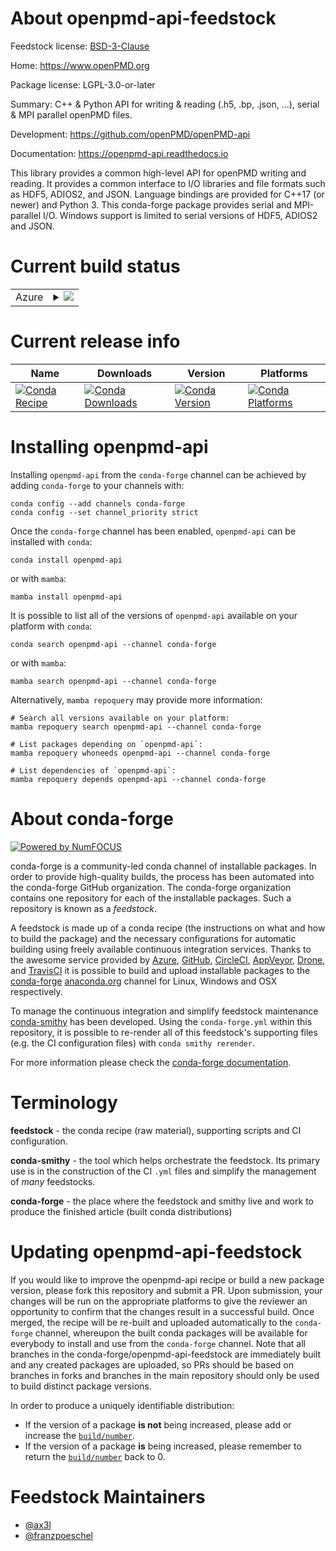 About openpmd-api-feedstock
===========================

Feedstock license: [BSD-3-Clause](https://github.com/conda-forge/openpmd-api-feedstock/blob/main/LICENSE.txt)

Home: https://www.openPMD.org

Package license: LGPL-3.0-or-later

Summary: C++ & Python API for writing & reading (.h5, .bp, .json, ...), serial & MPI parallel openPMD files.

Development: https://github.com/openPMD/openPMD-api

Documentation: https://openpmd-api.readthedocs.io

This library provides a common high-level API for openPMD writing and
reading. It provides a common interface to I/O libraries and file formats
such as HDF5, ADIOS2, and JSON.
Language bindings are provided for C++17 (or newer) and Python 3.
This conda-forge package provides serial and MPI-parallel I/O. Windows
support is limited to serial versions of HDF5, ADIOS2 and JSON.


Current build status
====================


<table>
    
  <tr>
    <td>Azure</td>
    <td>
      <details>
        <summary>
          <a href="https://dev.azure.com/conda-forge/feedstock-builds/_build/latest?definitionId=722&branchName=main">
            <img src="https://dev.azure.com/conda-forge/feedstock-builds/_apis/build/status/openpmd-api-feedstock?branchName=main">
          </a>
        </summary>
        <table>
          <thead><tr><th>Variant</th><th>Status</th></tr></thead>
          <tbody><tr>
              <td>linux_64_mpimpichnumpy2.0python3.10.____cpython</td>
              <td>
                <a href="https://dev.azure.com/conda-forge/feedstock-builds/_build/latest?definitionId=722&branchName=main">
                  <img src="https://dev.azure.com/conda-forge/feedstock-builds/_apis/build/status/openpmd-api-feedstock?branchName=main&jobName=linux&configuration=linux%20linux_64_mpimpichnumpy2.0python3.10.____cpython" alt="variant">
                </a>
              </td>
            </tr><tr>
              <td>linux_64_mpimpichnumpy2.0python3.11.____cpython</td>
              <td>
                <a href="https://dev.azure.com/conda-forge/feedstock-builds/_build/latest?definitionId=722&branchName=main">
                  <img src="https://dev.azure.com/conda-forge/feedstock-builds/_apis/build/status/openpmd-api-feedstock?branchName=main&jobName=linux&configuration=linux%20linux_64_mpimpichnumpy2.0python3.11.____cpython" alt="variant">
                </a>
              </td>
            </tr><tr>
              <td>linux_64_mpimpichnumpy2.0python3.12.____cpython</td>
              <td>
                <a href="https://dev.azure.com/conda-forge/feedstock-builds/_build/latest?definitionId=722&branchName=main">
                  <img src="https://dev.azure.com/conda-forge/feedstock-builds/_apis/build/status/openpmd-api-feedstock?branchName=main&jobName=linux&configuration=linux%20linux_64_mpimpichnumpy2.0python3.12.____cpython" alt="variant">
                </a>
              </td>
            </tr><tr>
              <td>linux_64_mpimpichnumpy2.0python3.9.____cpython</td>
              <td>
                <a href="https://dev.azure.com/conda-forge/feedstock-builds/_build/latest?definitionId=722&branchName=main">
                  <img src="https://dev.azure.com/conda-forge/feedstock-builds/_apis/build/status/openpmd-api-feedstock?branchName=main&jobName=linux&configuration=linux%20linux_64_mpimpichnumpy2.0python3.9.____cpython" alt="variant">
                </a>
              </td>
            </tr><tr>
              <td>linux_64_mpimpichnumpy2python3.13.____cp313</td>
              <td>
                <a href="https://dev.azure.com/conda-forge/feedstock-builds/_build/latest?definitionId=722&branchName=main">
                  <img src="https://dev.azure.com/conda-forge/feedstock-builds/_apis/build/status/openpmd-api-feedstock?branchName=main&jobName=linux&configuration=linux%20linux_64_mpimpichnumpy2python3.13.____cp313" alt="variant">
                </a>
              </td>
            </tr><tr>
              <td>linux_64_mpinompinumpy2.0python3.10.____cpython</td>
              <td>
                <a href="https://dev.azure.com/conda-forge/feedstock-builds/_build/latest?definitionId=722&branchName=main">
                  <img src="https://dev.azure.com/conda-forge/feedstock-builds/_apis/build/status/openpmd-api-feedstock?branchName=main&jobName=linux&configuration=linux%20linux_64_mpinompinumpy2.0python3.10.____cpython" alt="variant">
                </a>
              </td>
            </tr><tr>
              <td>linux_64_mpinompinumpy2.0python3.11.____cpython</td>
              <td>
                <a href="https://dev.azure.com/conda-forge/feedstock-builds/_build/latest?definitionId=722&branchName=main">
                  <img src="https://dev.azure.com/conda-forge/feedstock-builds/_apis/build/status/openpmd-api-feedstock?branchName=main&jobName=linux&configuration=linux%20linux_64_mpinompinumpy2.0python3.11.____cpython" alt="variant">
                </a>
              </td>
            </tr><tr>
              <td>linux_64_mpinompinumpy2.0python3.12.____cpython</td>
              <td>
                <a href="https://dev.azure.com/conda-forge/feedstock-builds/_build/latest?definitionId=722&branchName=main">
                  <img src="https://dev.azure.com/conda-forge/feedstock-builds/_apis/build/status/openpmd-api-feedstock?branchName=main&jobName=linux&configuration=linux%20linux_64_mpinompinumpy2.0python3.12.____cpython" alt="variant">
                </a>
              </td>
            </tr><tr>
              <td>linux_64_mpinompinumpy2.0python3.9.____cpython</td>
              <td>
                <a href="https://dev.azure.com/conda-forge/feedstock-builds/_build/latest?definitionId=722&branchName=main">
                  <img src="https://dev.azure.com/conda-forge/feedstock-builds/_apis/build/status/openpmd-api-feedstock?branchName=main&jobName=linux&configuration=linux%20linux_64_mpinompinumpy2.0python3.9.____cpython" alt="variant">
                </a>
              </td>
            </tr><tr>
              <td>linux_64_mpinompinumpy2python3.13.____cp313</td>
              <td>
                <a href="https://dev.azure.com/conda-forge/feedstock-builds/_build/latest?definitionId=722&branchName=main">
                  <img src="https://dev.azure.com/conda-forge/feedstock-builds/_apis/build/status/openpmd-api-feedstock?branchName=main&jobName=linux&configuration=linux%20linux_64_mpinompinumpy2python3.13.____cp313" alt="variant">
                </a>
              </td>
            </tr><tr>
              <td>linux_64_mpiopenmpinumpy2.0python3.10.____cpython</td>
              <td>
                <a href="https://dev.azure.com/conda-forge/feedstock-builds/_build/latest?definitionId=722&branchName=main">
                  <img src="https://dev.azure.com/conda-forge/feedstock-builds/_apis/build/status/openpmd-api-feedstock?branchName=main&jobName=linux&configuration=linux%20linux_64_mpiopenmpinumpy2.0python3.10.____cpython" alt="variant">
                </a>
              </td>
            </tr><tr>
              <td>linux_64_mpiopenmpinumpy2.0python3.11.____cpython</td>
              <td>
                <a href="https://dev.azure.com/conda-forge/feedstock-builds/_build/latest?definitionId=722&branchName=main">
                  <img src="https://dev.azure.com/conda-forge/feedstock-builds/_apis/build/status/openpmd-api-feedstock?branchName=main&jobName=linux&configuration=linux%20linux_64_mpiopenmpinumpy2.0python3.11.____cpython" alt="variant">
                </a>
              </td>
            </tr><tr>
              <td>linux_64_mpiopenmpinumpy2.0python3.12.____cpython</td>
              <td>
                <a href="https://dev.azure.com/conda-forge/feedstock-builds/_build/latest?definitionId=722&branchName=main">
                  <img src="https://dev.azure.com/conda-forge/feedstock-builds/_apis/build/status/openpmd-api-feedstock?branchName=main&jobName=linux&configuration=linux%20linux_64_mpiopenmpinumpy2.0python3.12.____cpython" alt="variant">
                </a>
              </td>
            </tr><tr>
              <td>linux_64_mpiopenmpinumpy2.0python3.9.____cpython</td>
              <td>
                <a href="https://dev.azure.com/conda-forge/feedstock-builds/_build/latest?definitionId=722&branchName=main">
                  <img src="https://dev.azure.com/conda-forge/feedstock-builds/_apis/build/status/openpmd-api-feedstock?branchName=main&jobName=linux&configuration=linux%20linux_64_mpiopenmpinumpy2.0python3.9.____cpython" alt="variant">
                </a>
              </td>
            </tr><tr>
              <td>linux_64_mpiopenmpinumpy2python3.13.____cp313</td>
              <td>
                <a href="https://dev.azure.com/conda-forge/feedstock-builds/_build/latest?definitionId=722&branchName=main">
                  <img src="https://dev.azure.com/conda-forge/feedstock-builds/_apis/build/status/openpmd-api-feedstock?branchName=main&jobName=linux&configuration=linux%20linux_64_mpiopenmpinumpy2python3.13.____cp313" alt="variant">
                </a>
              </td>
            </tr><tr>
              <td>linux_aarch64_mpimpichnumpy2.0python3.10.____cpython</td>
              <td>
                <a href="https://dev.azure.com/conda-forge/feedstock-builds/_build/latest?definitionId=722&branchName=main">
                  <img src="https://dev.azure.com/conda-forge/feedstock-builds/_apis/build/status/openpmd-api-feedstock?branchName=main&jobName=linux&configuration=linux%20linux_aarch64_mpimpichnumpy2.0python3.10.____cpython" alt="variant">
                </a>
              </td>
            </tr><tr>
              <td>linux_aarch64_mpimpichnumpy2.0python3.11.____cpython</td>
              <td>
                <a href="https://dev.azure.com/conda-forge/feedstock-builds/_build/latest?definitionId=722&branchName=main">
                  <img src="https://dev.azure.com/conda-forge/feedstock-builds/_apis/build/status/openpmd-api-feedstock?branchName=main&jobName=linux&configuration=linux%20linux_aarch64_mpimpichnumpy2.0python3.11.____cpython" alt="variant">
                </a>
              </td>
            </tr><tr>
              <td>linux_aarch64_mpimpichnumpy2.0python3.12.____cpython</td>
              <td>
                <a href="https://dev.azure.com/conda-forge/feedstock-builds/_build/latest?definitionId=722&branchName=main">
                  <img src="https://dev.azure.com/conda-forge/feedstock-builds/_apis/build/status/openpmd-api-feedstock?branchName=main&jobName=linux&configuration=linux%20linux_aarch64_mpimpichnumpy2.0python3.12.____cpython" alt="variant">
                </a>
              </td>
            </tr><tr>
              <td>linux_aarch64_mpimpichnumpy2.0python3.9.____cpython</td>
              <td>
                <a href="https://dev.azure.com/conda-forge/feedstock-builds/_build/latest?definitionId=722&branchName=main">
                  <img src="https://dev.azure.com/conda-forge/feedstock-builds/_apis/build/status/openpmd-api-feedstock?branchName=main&jobName=linux&configuration=linux%20linux_aarch64_mpimpichnumpy2.0python3.9.____cpython" alt="variant">
                </a>
              </td>
            </tr><tr>
              <td>linux_aarch64_mpimpichnumpy2python3.13.____cp313</td>
              <td>
                <a href="https://dev.azure.com/conda-forge/feedstock-builds/_build/latest?definitionId=722&branchName=main">
                  <img src="https://dev.azure.com/conda-forge/feedstock-builds/_apis/build/status/openpmd-api-feedstock?branchName=main&jobName=linux&configuration=linux%20linux_aarch64_mpimpichnumpy2python3.13.____cp313" alt="variant">
                </a>
              </td>
            </tr><tr>
              <td>linux_aarch64_mpinompinumpy2.0python3.10.____cpython</td>
              <td>
                <a href="https://dev.azure.com/conda-forge/feedstock-builds/_build/latest?definitionId=722&branchName=main">
                  <img src="https://dev.azure.com/conda-forge/feedstock-builds/_apis/build/status/openpmd-api-feedstock?branchName=main&jobName=linux&configuration=linux%20linux_aarch64_mpinompinumpy2.0python3.10.____cpython" alt="variant">
                </a>
              </td>
            </tr><tr>
              <td>linux_aarch64_mpinompinumpy2.0python3.11.____cpython</td>
              <td>
                <a href="https://dev.azure.com/conda-forge/feedstock-builds/_build/latest?definitionId=722&branchName=main">
                  <img src="https://dev.azure.com/conda-forge/feedstock-builds/_apis/build/status/openpmd-api-feedstock?branchName=main&jobName=linux&configuration=linux%20linux_aarch64_mpinompinumpy2.0python3.11.____cpython" alt="variant">
                </a>
              </td>
            </tr><tr>
              <td>linux_aarch64_mpinompinumpy2.0python3.12.____cpython</td>
              <td>
                <a href="https://dev.azure.com/conda-forge/feedstock-builds/_build/latest?definitionId=722&branchName=main">
                  <img src="https://dev.azure.com/conda-forge/feedstock-builds/_apis/build/status/openpmd-api-feedstock?branchName=main&jobName=linux&configuration=linux%20linux_aarch64_mpinompinumpy2.0python3.12.____cpython" alt="variant">
                </a>
              </td>
            </tr><tr>
              <td>linux_aarch64_mpinompinumpy2.0python3.9.____cpython</td>
              <td>
                <a href="https://dev.azure.com/conda-forge/feedstock-builds/_build/latest?definitionId=722&branchName=main">
                  <img src="https://dev.azure.com/conda-forge/feedstock-builds/_apis/build/status/openpmd-api-feedstock?branchName=main&jobName=linux&configuration=linux%20linux_aarch64_mpinompinumpy2.0python3.9.____cpython" alt="variant">
                </a>
              </td>
            </tr><tr>
              <td>linux_aarch64_mpinompinumpy2python3.13.____cp313</td>
              <td>
                <a href="https://dev.azure.com/conda-forge/feedstock-builds/_build/latest?definitionId=722&branchName=main">
                  <img src="https://dev.azure.com/conda-forge/feedstock-builds/_apis/build/status/openpmd-api-feedstock?branchName=main&jobName=linux&configuration=linux%20linux_aarch64_mpinompinumpy2python3.13.____cp313" alt="variant">
                </a>
              </td>
            </tr><tr>
              <td>linux_aarch64_mpiopenmpinumpy2.0python3.10.____cpython</td>
              <td>
                <a href="https://dev.azure.com/conda-forge/feedstock-builds/_build/latest?definitionId=722&branchName=main">
                  <img src="https://dev.azure.com/conda-forge/feedstock-builds/_apis/build/status/openpmd-api-feedstock?branchName=main&jobName=linux&configuration=linux%20linux_aarch64_mpiopenmpinumpy2.0python3.10.____cpython" alt="variant">
                </a>
              </td>
            </tr><tr>
              <td>linux_aarch64_mpiopenmpinumpy2.0python3.11.____cpython</td>
              <td>
                <a href="https://dev.azure.com/conda-forge/feedstock-builds/_build/latest?definitionId=722&branchName=main">
                  <img src="https://dev.azure.com/conda-forge/feedstock-builds/_apis/build/status/openpmd-api-feedstock?branchName=main&jobName=linux&configuration=linux%20linux_aarch64_mpiopenmpinumpy2.0python3.11.____cpython" alt="variant">
                </a>
              </td>
            </tr><tr>
              <td>linux_aarch64_mpiopenmpinumpy2.0python3.12.____cpython</td>
              <td>
                <a href="https://dev.azure.com/conda-forge/feedstock-builds/_build/latest?definitionId=722&branchName=main">
                  <img src="https://dev.azure.com/conda-forge/feedstock-builds/_apis/build/status/openpmd-api-feedstock?branchName=main&jobName=linux&configuration=linux%20linux_aarch64_mpiopenmpinumpy2.0python3.12.____cpython" alt="variant">
                </a>
              </td>
            </tr><tr>
              <td>linux_aarch64_mpiopenmpinumpy2.0python3.9.____cpython</td>
              <td>
                <a href="https://dev.azure.com/conda-forge/feedstock-builds/_build/latest?definitionId=722&branchName=main">
                  <img src="https://dev.azure.com/conda-forge/feedstock-builds/_apis/build/status/openpmd-api-feedstock?branchName=main&jobName=linux&configuration=linux%20linux_aarch64_mpiopenmpinumpy2.0python3.9.____cpython" alt="variant">
                </a>
              </td>
            </tr><tr>
              <td>linux_aarch64_mpiopenmpinumpy2python3.13.____cp313</td>
              <td>
                <a href="https://dev.azure.com/conda-forge/feedstock-builds/_build/latest?definitionId=722&branchName=main">
                  <img src="https://dev.azure.com/conda-forge/feedstock-builds/_apis/build/status/openpmd-api-feedstock?branchName=main&jobName=linux&configuration=linux%20linux_aarch64_mpiopenmpinumpy2python3.13.____cp313" alt="variant">
                </a>
              </td>
            </tr><tr>
              <td>linux_ppc64le_mpimpichnumpy2.0python3.10.____cpython</td>
              <td>
                <a href="https://dev.azure.com/conda-forge/feedstock-builds/_build/latest?definitionId=722&branchName=main">
                  <img src="https://dev.azure.com/conda-forge/feedstock-builds/_apis/build/status/openpmd-api-feedstock?branchName=main&jobName=linux&configuration=linux%20linux_ppc64le_mpimpichnumpy2.0python3.10.____cpython" alt="variant">
                </a>
              </td>
            </tr><tr>
              <td>linux_ppc64le_mpimpichnumpy2.0python3.11.____cpython</td>
              <td>
                <a href="https://dev.azure.com/conda-forge/feedstock-builds/_build/latest?definitionId=722&branchName=main">
                  <img src="https://dev.azure.com/conda-forge/feedstock-builds/_apis/build/status/openpmd-api-feedstock?branchName=main&jobName=linux&configuration=linux%20linux_ppc64le_mpimpichnumpy2.0python3.11.____cpython" alt="variant">
                </a>
              </td>
            </tr><tr>
              <td>linux_ppc64le_mpimpichnumpy2.0python3.12.____cpython</td>
              <td>
                <a href="https://dev.azure.com/conda-forge/feedstock-builds/_build/latest?definitionId=722&branchName=main">
                  <img src="https://dev.azure.com/conda-forge/feedstock-builds/_apis/build/status/openpmd-api-feedstock?branchName=main&jobName=linux&configuration=linux%20linux_ppc64le_mpimpichnumpy2.0python3.12.____cpython" alt="variant">
                </a>
              </td>
            </tr><tr>
              <td>linux_ppc64le_mpimpichnumpy2.0python3.9.____cpython</td>
              <td>
                <a href="https://dev.azure.com/conda-forge/feedstock-builds/_build/latest?definitionId=722&branchName=main">
                  <img src="https://dev.azure.com/conda-forge/feedstock-builds/_apis/build/status/openpmd-api-feedstock?branchName=main&jobName=linux&configuration=linux%20linux_ppc64le_mpimpichnumpy2.0python3.9.____cpython" alt="variant">
                </a>
              </td>
            </tr><tr>
              <td>linux_ppc64le_mpimpichnumpy2python3.13.____cp313</td>
              <td>
                <a href="https://dev.azure.com/conda-forge/feedstock-builds/_build/latest?definitionId=722&branchName=main">
                  <img src="https://dev.azure.com/conda-forge/feedstock-builds/_apis/build/status/openpmd-api-feedstock?branchName=main&jobName=linux&configuration=linux%20linux_ppc64le_mpimpichnumpy2python3.13.____cp313" alt="variant">
                </a>
              </td>
            </tr><tr>
              <td>linux_ppc64le_mpinompinumpy2.0python3.10.____cpython</td>
              <td>
                <a href="https://dev.azure.com/conda-forge/feedstock-builds/_build/latest?definitionId=722&branchName=main">
                  <img src="https://dev.azure.com/conda-forge/feedstock-builds/_apis/build/status/openpmd-api-feedstock?branchName=main&jobName=linux&configuration=linux%20linux_ppc64le_mpinompinumpy2.0python3.10.____cpython" alt="variant">
                </a>
              </td>
            </tr><tr>
              <td>linux_ppc64le_mpinompinumpy2.0python3.11.____cpython</td>
              <td>
                <a href="https://dev.azure.com/conda-forge/feedstock-builds/_build/latest?definitionId=722&branchName=main">
                  <img src="https://dev.azure.com/conda-forge/feedstock-builds/_apis/build/status/openpmd-api-feedstock?branchName=main&jobName=linux&configuration=linux%20linux_ppc64le_mpinompinumpy2.0python3.11.____cpython" alt="variant">
                </a>
              </td>
            </tr><tr>
              <td>linux_ppc64le_mpinompinumpy2.0python3.12.____cpython</td>
              <td>
                <a href="https://dev.azure.com/conda-forge/feedstock-builds/_build/latest?definitionId=722&branchName=main">
                  <img src="https://dev.azure.com/conda-forge/feedstock-builds/_apis/build/status/openpmd-api-feedstock?branchName=main&jobName=linux&configuration=linux%20linux_ppc64le_mpinompinumpy2.0python3.12.____cpython" alt="variant">
                </a>
              </td>
            </tr><tr>
              <td>linux_ppc64le_mpinompinumpy2.0python3.9.____cpython</td>
              <td>
                <a href="https://dev.azure.com/conda-forge/feedstock-builds/_build/latest?definitionId=722&branchName=main">
                  <img src="https://dev.azure.com/conda-forge/feedstock-builds/_apis/build/status/openpmd-api-feedstock?branchName=main&jobName=linux&configuration=linux%20linux_ppc64le_mpinompinumpy2.0python3.9.____cpython" alt="variant">
                </a>
              </td>
            </tr><tr>
              <td>linux_ppc64le_mpinompinumpy2python3.13.____cp313</td>
              <td>
                <a href="https://dev.azure.com/conda-forge/feedstock-builds/_build/latest?definitionId=722&branchName=main">
                  <img src="https://dev.azure.com/conda-forge/feedstock-builds/_apis/build/status/openpmd-api-feedstock?branchName=main&jobName=linux&configuration=linux%20linux_ppc64le_mpinompinumpy2python3.13.____cp313" alt="variant">
                </a>
              </td>
            </tr><tr>
              <td>linux_ppc64le_mpiopenmpinumpy2.0python3.10.____cpython</td>
              <td>
                <a href="https://dev.azure.com/conda-forge/feedstock-builds/_build/latest?definitionId=722&branchName=main">
                  <img src="https://dev.azure.com/conda-forge/feedstock-builds/_apis/build/status/openpmd-api-feedstock?branchName=main&jobName=linux&configuration=linux%20linux_ppc64le_mpiopenmpinumpy2.0python3.10.____cpython" alt="variant">
                </a>
              </td>
            </tr><tr>
              <td>linux_ppc64le_mpiopenmpinumpy2.0python3.11.____cpython</td>
              <td>
                <a href="https://dev.azure.com/conda-forge/feedstock-builds/_build/latest?definitionId=722&branchName=main">
                  <img src="https://dev.azure.com/conda-forge/feedstock-builds/_apis/build/status/openpmd-api-feedstock?branchName=main&jobName=linux&configuration=linux%20linux_ppc64le_mpiopenmpinumpy2.0python3.11.____cpython" alt="variant">
                </a>
              </td>
            </tr><tr>
              <td>linux_ppc64le_mpiopenmpinumpy2.0python3.12.____cpython</td>
              <td>
                <a href="https://dev.azure.com/conda-forge/feedstock-builds/_build/latest?definitionId=722&branchName=main">
                  <img src="https://dev.azure.com/conda-forge/feedstock-builds/_apis/build/status/openpmd-api-feedstock?branchName=main&jobName=linux&configuration=linux%20linux_ppc64le_mpiopenmpinumpy2.0python3.12.____cpython" alt="variant">
                </a>
              </td>
            </tr><tr>
              <td>linux_ppc64le_mpiopenmpinumpy2.0python3.9.____cpython</td>
              <td>
                <a href="https://dev.azure.com/conda-forge/feedstock-builds/_build/latest?definitionId=722&branchName=main">
                  <img src="https://dev.azure.com/conda-forge/feedstock-builds/_apis/build/status/openpmd-api-feedstock?branchName=main&jobName=linux&configuration=linux%20linux_ppc64le_mpiopenmpinumpy2.0python3.9.____cpython" alt="variant">
                </a>
              </td>
            </tr><tr>
              <td>linux_ppc64le_mpiopenmpinumpy2python3.13.____cp313</td>
              <td>
                <a href="https://dev.azure.com/conda-forge/feedstock-builds/_build/latest?definitionId=722&branchName=main">
                  <img src="https://dev.azure.com/conda-forge/feedstock-builds/_apis/build/status/openpmd-api-feedstock?branchName=main&jobName=linux&configuration=linux%20linux_ppc64le_mpiopenmpinumpy2python3.13.____cp313" alt="variant">
                </a>
              </td>
            </tr><tr>
              <td>osx_64_mpimpichnumpy2.0python3.10.____cpython</td>
              <td>
                <a href="https://dev.azure.com/conda-forge/feedstock-builds/_build/latest?definitionId=722&branchName=main">
                  <img src="https://dev.azure.com/conda-forge/feedstock-builds/_apis/build/status/openpmd-api-feedstock?branchName=main&jobName=osx&configuration=osx%20osx_64_mpimpichnumpy2.0python3.10.____cpython" alt="variant">
                </a>
              </td>
            </tr><tr>
              <td>osx_64_mpimpichnumpy2.0python3.11.____cpython</td>
              <td>
                <a href="https://dev.azure.com/conda-forge/feedstock-builds/_build/latest?definitionId=722&branchName=main">
                  <img src="https://dev.azure.com/conda-forge/feedstock-builds/_apis/build/status/openpmd-api-feedstock?branchName=main&jobName=osx&configuration=osx%20osx_64_mpimpichnumpy2.0python3.11.____cpython" alt="variant">
                </a>
              </td>
            </tr><tr>
              <td>osx_64_mpimpichnumpy2.0python3.12.____cpython</td>
              <td>
                <a href="https://dev.azure.com/conda-forge/feedstock-builds/_build/latest?definitionId=722&branchName=main">
                  <img src="https://dev.azure.com/conda-forge/feedstock-builds/_apis/build/status/openpmd-api-feedstock?branchName=main&jobName=osx&configuration=osx%20osx_64_mpimpichnumpy2.0python3.12.____cpython" alt="variant">
                </a>
              </td>
            </tr><tr>
              <td>osx_64_mpimpichnumpy2.0python3.9.____cpython</td>
              <td>
                <a href="https://dev.azure.com/conda-forge/feedstock-builds/_build/latest?definitionId=722&branchName=main">
                  <img src="https://dev.azure.com/conda-forge/feedstock-builds/_apis/build/status/openpmd-api-feedstock?branchName=main&jobName=osx&configuration=osx%20osx_64_mpimpichnumpy2.0python3.9.____cpython" alt="variant">
                </a>
              </td>
            </tr><tr>
              <td>osx_64_mpimpichnumpy2python3.13.____cp313</td>
              <td>
                <a href="https://dev.azure.com/conda-forge/feedstock-builds/_build/latest?definitionId=722&branchName=main">
                  <img src="https://dev.azure.com/conda-forge/feedstock-builds/_apis/build/status/openpmd-api-feedstock?branchName=main&jobName=osx&configuration=osx%20osx_64_mpimpichnumpy2python3.13.____cp313" alt="variant">
                </a>
              </td>
            </tr><tr>
              <td>osx_64_mpinompinumpy2.0python3.10.____cpython</td>
              <td>
                <a href="https://dev.azure.com/conda-forge/feedstock-builds/_build/latest?definitionId=722&branchName=main">
                  <img src="https://dev.azure.com/conda-forge/feedstock-builds/_apis/build/status/openpmd-api-feedstock?branchName=main&jobName=osx&configuration=osx%20osx_64_mpinompinumpy2.0python3.10.____cpython" alt="variant">
                </a>
              </td>
            </tr><tr>
              <td>osx_64_mpinompinumpy2.0python3.11.____cpython</td>
              <td>
                <a href="https://dev.azure.com/conda-forge/feedstock-builds/_build/latest?definitionId=722&branchName=main">
                  <img src="https://dev.azure.com/conda-forge/feedstock-builds/_apis/build/status/openpmd-api-feedstock?branchName=main&jobName=osx&configuration=osx%20osx_64_mpinompinumpy2.0python3.11.____cpython" alt="variant">
                </a>
              </td>
            </tr><tr>
              <td>osx_64_mpinompinumpy2.0python3.12.____cpython</td>
              <td>
                <a href="https://dev.azure.com/conda-forge/feedstock-builds/_build/latest?definitionId=722&branchName=main">
                  <img src="https://dev.azure.com/conda-forge/feedstock-builds/_apis/build/status/openpmd-api-feedstock?branchName=main&jobName=osx&configuration=osx%20osx_64_mpinompinumpy2.0python3.12.____cpython" alt="variant">
                </a>
              </td>
            </tr><tr>
              <td>osx_64_mpinompinumpy2.0python3.9.____cpython</td>
              <td>
                <a href="https://dev.azure.com/conda-forge/feedstock-builds/_build/latest?definitionId=722&branchName=main">
                  <img src="https://dev.azure.com/conda-forge/feedstock-builds/_apis/build/status/openpmd-api-feedstock?branchName=main&jobName=osx&configuration=osx%20osx_64_mpinompinumpy2.0python3.9.____cpython" alt="variant">
                </a>
              </td>
            </tr><tr>
              <td>osx_64_mpinompinumpy2python3.13.____cp313</td>
              <td>
                <a href="https://dev.azure.com/conda-forge/feedstock-builds/_build/latest?definitionId=722&branchName=main">
                  <img src="https://dev.azure.com/conda-forge/feedstock-builds/_apis/build/status/openpmd-api-feedstock?branchName=main&jobName=osx&configuration=osx%20osx_64_mpinompinumpy2python3.13.____cp313" alt="variant">
                </a>
              </td>
            </tr><tr>
              <td>osx_64_mpiopenmpinumpy2.0python3.10.____cpython</td>
              <td>
                <a href="https://dev.azure.com/conda-forge/feedstock-builds/_build/latest?definitionId=722&branchName=main">
                  <img src="https://dev.azure.com/conda-forge/feedstock-builds/_apis/build/status/openpmd-api-feedstock?branchName=main&jobName=osx&configuration=osx%20osx_64_mpiopenmpinumpy2.0python3.10.____cpython" alt="variant">
                </a>
              </td>
            </tr><tr>
              <td>osx_64_mpiopenmpinumpy2.0python3.11.____cpython</td>
              <td>
                <a href="https://dev.azure.com/conda-forge/feedstock-builds/_build/latest?definitionId=722&branchName=main">
                  <img src="https://dev.azure.com/conda-forge/feedstock-builds/_apis/build/status/openpmd-api-feedstock?branchName=main&jobName=osx&configuration=osx%20osx_64_mpiopenmpinumpy2.0python3.11.____cpython" alt="variant">
                </a>
              </td>
            </tr><tr>
              <td>osx_64_mpiopenmpinumpy2.0python3.12.____cpython</td>
              <td>
                <a href="https://dev.azure.com/conda-forge/feedstock-builds/_build/latest?definitionId=722&branchName=main">
                  <img src="https://dev.azure.com/conda-forge/feedstock-builds/_apis/build/status/openpmd-api-feedstock?branchName=main&jobName=osx&configuration=osx%20osx_64_mpiopenmpinumpy2.0python3.12.____cpython" alt="variant">
                </a>
              </td>
            </tr><tr>
              <td>osx_64_mpiopenmpinumpy2.0python3.9.____cpython</td>
              <td>
                <a href="https://dev.azure.com/conda-forge/feedstock-builds/_build/latest?definitionId=722&branchName=main">
                  <img src="https://dev.azure.com/conda-forge/feedstock-builds/_apis/build/status/openpmd-api-feedstock?branchName=main&jobName=osx&configuration=osx%20osx_64_mpiopenmpinumpy2.0python3.9.____cpython" alt="variant">
                </a>
              </td>
            </tr><tr>
              <td>osx_64_mpiopenmpinumpy2python3.13.____cp313</td>
              <td>
                <a href="https://dev.azure.com/conda-forge/feedstock-builds/_build/latest?definitionId=722&branchName=main">
                  <img src="https://dev.azure.com/conda-forge/feedstock-builds/_apis/build/status/openpmd-api-feedstock?branchName=main&jobName=osx&configuration=osx%20osx_64_mpiopenmpinumpy2python3.13.____cp313" alt="variant">
                </a>
              </td>
            </tr><tr>
              <td>osx_arm64_mpimpichnumpy2.0python3.10.____cpython</td>
              <td>
                <a href="https://dev.azure.com/conda-forge/feedstock-builds/_build/latest?definitionId=722&branchName=main">
                  <img src="https://dev.azure.com/conda-forge/feedstock-builds/_apis/build/status/openpmd-api-feedstock?branchName=main&jobName=osx&configuration=osx%20osx_arm64_mpimpichnumpy2.0python3.10.____cpython" alt="variant">
                </a>
              </td>
            </tr><tr>
              <td>osx_arm64_mpimpichnumpy2.0python3.11.____cpython</td>
              <td>
                <a href="https://dev.azure.com/conda-forge/feedstock-builds/_build/latest?definitionId=722&branchName=main">
                  <img src="https://dev.azure.com/conda-forge/feedstock-builds/_apis/build/status/openpmd-api-feedstock?branchName=main&jobName=osx&configuration=osx%20osx_arm64_mpimpichnumpy2.0python3.11.____cpython" alt="variant">
                </a>
              </td>
            </tr><tr>
              <td>osx_arm64_mpimpichnumpy2.0python3.12.____cpython</td>
              <td>
                <a href="https://dev.azure.com/conda-forge/feedstock-builds/_build/latest?definitionId=722&branchName=main">
                  <img src="https://dev.azure.com/conda-forge/feedstock-builds/_apis/build/status/openpmd-api-feedstock?branchName=main&jobName=osx&configuration=osx%20osx_arm64_mpimpichnumpy2.0python3.12.____cpython" alt="variant">
                </a>
              </td>
            </tr><tr>
              <td>osx_arm64_mpimpichnumpy2.0python3.9.____cpython</td>
              <td>
                <a href="https://dev.azure.com/conda-forge/feedstock-builds/_build/latest?definitionId=722&branchName=main">
                  <img src="https://dev.azure.com/conda-forge/feedstock-builds/_apis/build/status/openpmd-api-feedstock?branchName=main&jobName=osx&configuration=osx%20osx_arm64_mpimpichnumpy2.0python3.9.____cpython" alt="variant">
                </a>
              </td>
            </tr><tr>
              <td>osx_arm64_mpimpichnumpy2python3.13.____cp313</td>
              <td>
                <a href="https://dev.azure.com/conda-forge/feedstock-builds/_build/latest?definitionId=722&branchName=main">
                  <img src="https://dev.azure.com/conda-forge/feedstock-builds/_apis/build/status/openpmd-api-feedstock?branchName=main&jobName=osx&configuration=osx%20osx_arm64_mpimpichnumpy2python3.13.____cp313" alt="variant">
                </a>
              </td>
            </tr><tr>
              <td>osx_arm64_mpinompinumpy2.0python3.10.____cpython</td>
              <td>
                <a href="https://dev.azure.com/conda-forge/feedstock-builds/_build/latest?definitionId=722&branchName=main">
                  <img src="https://dev.azure.com/conda-forge/feedstock-builds/_apis/build/status/openpmd-api-feedstock?branchName=main&jobName=osx&configuration=osx%20osx_arm64_mpinompinumpy2.0python3.10.____cpython" alt="variant">
                </a>
              </td>
            </tr><tr>
              <td>osx_arm64_mpinompinumpy2.0python3.11.____cpython</td>
              <td>
                <a href="https://dev.azure.com/conda-forge/feedstock-builds/_build/latest?definitionId=722&branchName=main">
                  <img src="https://dev.azure.com/conda-forge/feedstock-builds/_apis/build/status/openpmd-api-feedstock?branchName=main&jobName=osx&configuration=osx%20osx_arm64_mpinompinumpy2.0python3.11.____cpython" alt="variant">
                </a>
              </td>
            </tr><tr>
              <td>osx_arm64_mpinompinumpy2.0python3.12.____cpython</td>
              <td>
                <a href="https://dev.azure.com/conda-forge/feedstock-builds/_build/latest?definitionId=722&branchName=main">
                  <img src="https://dev.azure.com/conda-forge/feedstock-builds/_apis/build/status/openpmd-api-feedstock?branchName=main&jobName=osx&configuration=osx%20osx_arm64_mpinompinumpy2.0python3.12.____cpython" alt="variant">
                </a>
              </td>
            </tr><tr>
              <td>osx_arm64_mpinompinumpy2.0python3.9.____cpython</td>
              <td>
                <a href="https://dev.azure.com/conda-forge/feedstock-builds/_build/latest?definitionId=722&branchName=main">
                  <img src="https://dev.azure.com/conda-forge/feedstock-builds/_apis/build/status/openpmd-api-feedstock?branchName=main&jobName=osx&configuration=osx%20osx_arm64_mpinompinumpy2.0python3.9.____cpython" alt="variant">
                </a>
              </td>
            </tr><tr>
              <td>osx_arm64_mpinompinumpy2python3.13.____cp313</td>
              <td>
                <a href="https://dev.azure.com/conda-forge/feedstock-builds/_build/latest?definitionId=722&branchName=main">
                  <img src="https://dev.azure.com/conda-forge/feedstock-builds/_apis/build/status/openpmd-api-feedstock?branchName=main&jobName=osx&configuration=osx%20osx_arm64_mpinompinumpy2python3.13.____cp313" alt="variant">
                </a>
              </td>
            </tr><tr>
              <td>osx_arm64_mpiopenmpinumpy2.0python3.10.____cpython</td>
              <td>
                <a href="https://dev.azure.com/conda-forge/feedstock-builds/_build/latest?definitionId=722&branchName=main">
                  <img src="https://dev.azure.com/conda-forge/feedstock-builds/_apis/build/status/openpmd-api-feedstock?branchName=main&jobName=osx&configuration=osx%20osx_arm64_mpiopenmpinumpy2.0python3.10.____cpython" alt="variant">
                </a>
              </td>
            </tr><tr>
              <td>osx_arm64_mpiopenmpinumpy2.0python3.11.____cpython</td>
              <td>
                <a href="https://dev.azure.com/conda-forge/feedstock-builds/_build/latest?definitionId=722&branchName=main">
                  <img src="https://dev.azure.com/conda-forge/feedstock-builds/_apis/build/status/openpmd-api-feedstock?branchName=main&jobName=osx&configuration=osx%20osx_arm64_mpiopenmpinumpy2.0python3.11.____cpython" alt="variant">
                </a>
              </td>
            </tr><tr>
              <td>osx_arm64_mpiopenmpinumpy2.0python3.12.____cpython</td>
              <td>
                <a href="https://dev.azure.com/conda-forge/feedstock-builds/_build/latest?definitionId=722&branchName=main">
                  <img src="https://dev.azure.com/conda-forge/feedstock-builds/_apis/build/status/openpmd-api-feedstock?branchName=main&jobName=osx&configuration=osx%20osx_arm64_mpiopenmpinumpy2.0python3.12.____cpython" alt="variant">
                </a>
              </td>
            </tr><tr>
              <td>osx_arm64_mpiopenmpinumpy2.0python3.9.____cpython</td>
              <td>
                <a href="https://dev.azure.com/conda-forge/feedstock-builds/_build/latest?definitionId=722&branchName=main">
                  <img src="https://dev.azure.com/conda-forge/feedstock-builds/_apis/build/status/openpmd-api-feedstock?branchName=main&jobName=osx&configuration=osx%20osx_arm64_mpiopenmpinumpy2.0python3.9.____cpython" alt="variant">
                </a>
              </td>
            </tr><tr>
              <td>osx_arm64_mpiopenmpinumpy2python3.13.____cp313</td>
              <td>
                <a href="https://dev.azure.com/conda-forge/feedstock-builds/_build/latest?definitionId=722&branchName=main">
                  <img src="https://dev.azure.com/conda-forge/feedstock-builds/_apis/build/status/openpmd-api-feedstock?branchName=main&jobName=osx&configuration=osx%20osx_arm64_mpiopenmpinumpy2python3.13.____cp313" alt="variant">
                </a>
              </td>
            </tr><tr>
              <td>win_64_numpy2.0python3.10.____cpython</td>
              <td>
                <a href="https://dev.azure.com/conda-forge/feedstock-builds/_build/latest?definitionId=722&branchName=main">
                  <img src="https://dev.azure.com/conda-forge/feedstock-builds/_apis/build/status/openpmd-api-feedstock?branchName=main&jobName=win&configuration=win%20win_64_numpy2.0python3.10.____cpython" alt="variant">
                </a>
              </td>
            </tr><tr>
              <td>win_64_numpy2.0python3.11.____cpython</td>
              <td>
                <a href="https://dev.azure.com/conda-forge/feedstock-builds/_build/latest?definitionId=722&branchName=main">
                  <img src="https://dev.azure.com/conda-forge/feedstock-builds/_apis/build/status/openpmd-api-feedstock?branchName=main&jobName=win&configuration=win%20win_64_numpy2.0python3.11.____cpython" alt="variant">
                </a>
              </td>
            </tr><tr>
              <td>win_64_numpy2.0python3.12.____cpython</td>
              <td>
                <a href="https://dev.azure.com/conda-forge/feedstock-builds/_build/latest?definitionId=722&branchName=main">
                  <img src="https://dev.azure.com/conda-forge/feedstock-builds/_apis/build/status/openpmd-api-feedstock?branchName=main&jobName=win&configuration=win%20win_64_numpy2.0python3.12.____cpython" alt="variant">
                </a>
              </td>
            </tr><tr>
              <td>win_64_numpy2.0python3.9.____cpython</td>
              <td>
                <a href="https://dev.azure.com/conda-forge/feedstock-builds/_build/latest?definitionId=722&branchName=main">
                  <img src="https://dev.azure.com/conda-forge/feedstock-builds/_apis/build/status/openpmd-api-feedstock?branchName=main&jobName=win&configuration=win%20win_64_numpy2.0python3.9.____cpython" alt="variant">
                </a>
              </td>
            </tr><tr>
              <td>win_64_numpy2python3.13.____cp313</td>
              <td>
                <a href="https://dev.azure.com/conda-forge/feedstock-builds/_build/latest?definitionId=722&branchName=main">
                  <img src="https://dev.azure.com/conda-forge/feedstock-builds/_apis/build/status/openpmd-api-feedstock?branchName=main&jobName=win&configuration=win%20win_64_numpy2python3.13.____cp313" alt="variant">
                </a>
              </td>
            </tr>
          </tbody>
        </table>
      </details>
    </td>
  </tr>
</table>

Current release info
====================

| Name | Downloads | Version | Platforms |
| --- | --- | --- | --- |
| [![Conda Recipe](https://img.shields.io/badge/recipe-openpmd--api-green.svg)](https://anaconda.org/conda-forge/openpmd-api) | [![Conda Downloads](https://img.shields.io/conda/dn/conda-forge/openpmd-api.svg)](https://anaconda.org/conda-forge/openpmd-api) | [![Conda Version](https://img.shields.io/conda/vn/conda-forge/openpmd-api.svg)](https://anaconda.org/conda-forge/openpmd-api) | [![Conda Platforms](https://img.shields.io/conda/pn/conda-forge/openpmd-api.svg)](https://anaconda.org/conda-forge/openpmd-api) |

Installing openpmd-api
======================

Installing `openpmd-api` from the `conda-forge` channel can be achieved by adding `conda-forge` to your channels with:

```
conda config --add channels conda-forge
conda config --set channel_priority strict
```

Once the `conda-forge` channel has been enabled, `openpmd-api` can be installed with `conda`:

```
conda install openpmd-api
```

or with `mamba`:

```
mamba install openpmd-api
```

It is possible to list all of the versions of `openpmd-api` available on your platform with `conda`:

```
conda search openpmd-api --channel conda-forge
```

or with `mamba`:

```
mamba search openpmd-api --channel conda-forge
```

Alternatively, `mamba repoquery` may provide more information:

```
# Search all versions available on your platform:
mamba repoquery search openpmd-api --channel conda-forge

# List packages depending on `openpmd-api`:
mamba repoquery whoneeds openpmd-api --channel conda-forge

# List dependencies of `openpmd-api`:
mamba repoquery depends openpmd-api --channel conda-forge
```


About conda-forge
=================

[![Powered by
NumFOCUS](https://img.shields.io/badge/powered%20by-NumFOCUS-orange.svg?style=flat&colorA=E1523D&colorB=007D8A)](https://numfocus.org)

conda-forge is a community-led conda channel of installable packages.
In order to provide high-quality builds, the process has been automated into the
conda-forge GitHub organization. The conda-forge organization contains one repository
for each of the installable packages. Such a repository is known as a *feedstock*.

A feedstock is made up of a conda recipe (the instructions on what and how to build
the package) and the necessary configurations for automatic building using freely
available continuous integration services. Thanks to the awesome service provided by
[Azure](https://azure.microsoft.com/en-us/services/devops/), [GitHub](https://github.com/),
[CircleCI](https://circleci.com/), [AppVeyor](https://www.appveyor.com/),
[Drone](https://cloud.drone.io/welcome), and [TravisCI](https://travis-ci.com/)
it is possible to build and upload installable packages to the
[conda-forge](https://anaconda.org/conda-forge) [anaconda.org](https://anaconda.org/)
channel for Linux, Windows and OSX respectively.

To manage the continuous integration and simplify feedstock maintenance
[conda-smithy](https://github.com/conda-forge/conda-smithy) has been developed.
Using the ``conda-forge.yml`` within this repository, it is possible to re-render all of
this feedstock's supporting files (e.g. the CI configuration files) with ``conda smithy rerender``.

For more information please check the [conda-forge documentation](https://conda-forge.org/docs/).

Terminology
===========

**feedstock** - the conda recipe (raw material), supporting scripts and CI configuration.

**conda-smithy** - the tool which helps orchestrate the feedstock.
                   Its primary use is in the construction of the CI ``.yml`` files
                   and simplify the management of *many* feedstocks.

**conda-forge** - the place where the feedstock and smithy live and work to
                  produce the finished article (built conda distributions)


Updating openpmd-api-feedstock
==============================

If you would like to improve the openpmd-api recipe or build a new
package version, please fork this repository and submit a PR. Upon submission,
your changes will be run on the appropriate platforms to give the reviewer an
opportunity to confirm that the changes result in a successful build. Once
merged, the recipe will be re-built and uploaded automatically to the
`conda-forge` channel, whereupon the built conda packages will be available for
everybody to install and use from the `conda-forge` channel.
Note that all branches in the conda-forge/openpmd-api-feedstock are
immediately built and any created packages are uploaded, so PRs should be based
on branches in forks and branches in the main repository should only be used to
build distinct package versions.

In order to produce a uniquely identifiable distribution:
 * If the version of a package **is not** being increased, please add or increase
   the [``build/number``](https://docs.conda.io/projects/conda-build/en/latest/resources/define-metadata.html#build-number-and-string).
 * If the version of a package **is** being increased, please remember to return
   the [``build/number``](https://docs.conda.io/projects/conda-build/en/latest/resources/define-metadata.html#build-number-and-string)
   back to 0.

Feedstock Maintainers
=====================

* [@ax3l](https://github.com/ax3l/)
* [@franzpoeschel](https://github.com/franzpoeschel/)

